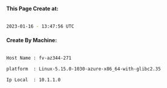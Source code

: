 
   
#### This Page Create at:

```bash

2023-01-16 - 13:47:56 UTC

```

#### Create By Machine:

```bash

Host Name : fv-az344-271

platform  : Linux-5.15.0-1030-azure-x86_64-with-glibc2.35

Ip Local  : 10.1.1.0

```

